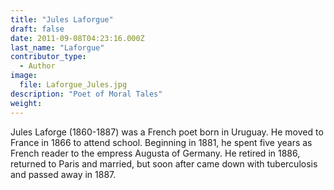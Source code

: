 ```yaml
---
title: "Jules Laforgue"
draft: false
date: 2011-09-08T04:23:16.000Z
last_name: "Laforgue"
contributor_type:
  - Author
image:
  file: Laforgue_Jules.jpg
description: "Poet of Moral Tales"
weight:
---
```


Jules Laforge (1860-1887) was a French poet born in Uruguay. He moved to France in 1866 to attend school. Beginning in 1881, he spent five years as French reader to the empress Augusta of Germany. He retired in 1886, returned to Paris and married, but soon after came down with tuberculosis and passed away in 1887.

